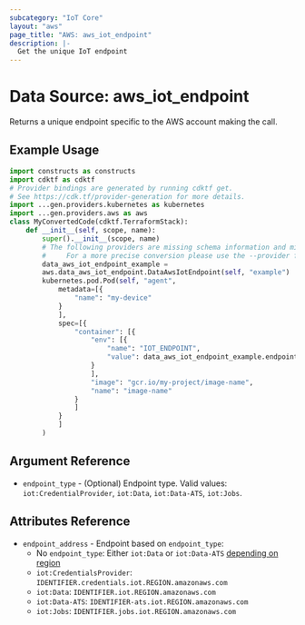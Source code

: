 ```yaml
---
subcategory: "IoT Core"
layout: "aws"
page_title: "AWS: aws_iot_endpoint"
description: |-
  Get the unique IoT endpoint
---
```


# Data Source: aws_iot_endpoint

Returns a unique endpoint specific to the AWS account making the call.

## Example Usage

```python
import constructs as constructs
import cdktf as cdktf
# Provider bindings are generated by running cdktf get.
# See https://cdk.tf/provider-generation for more details.
import ...gen.providers.kubernetes as kubernetes
import ...gen.providers.aws as aws
class MyConvertedCode(cdktf.TerraformStack):
    def __init__(self, scope, name):
        super().__init__(scope, name)
        # The following providers are missing schema information and might need manual adjustments to synthesize correctly: kubernetes.
        #     For a more precise conversion please use the --provider flag in convert.
        data_aws_iot_endpoint_example =
        aws.data_aws_iot_endpoint.DataAwsIotEndpoint(self, "example")
        kubernetes.pod.Pod(self, "agent",
            metadata=[{
                "name": "my-device"
            }
            ],
            spec=[{
                "container": [{
                    "env": [{
                        "name": "IOT_ENDPOINT",
                        "value": data_aws_iot_endpoint_example.endpoint_address
                    }
                    ],
                    "image": "gcr.io/my-project/image-name",
                    "name": "image-name"
                }
                ]
            }
            ]
        )
```

## Argument Reference

* `endpoint_type` - (Optional) Endpoint type. Valid values: `iot:CredentialProvider`, `iot:Data`, `iot:Data-ATS`, `iot:Jobs`.

## Attributes Reference

* `endpoint_address` - Endpoint based on `endpoint_type`:
    * No `endpoint_type`: Either `iot:Data` or `iot:Data-ATS` [depending on region](https://aws.amazon.com/blogs/iot/aws-iot-core-ats-endpoints/)
    * `iot:CredentialsProvider`: `IDENTIFIER.credentials.iot.REGION.amazonaws.com`
    * `iot:Data`: `IDENTIFIER.iot.REGION.amazonaws.com`
    * `iot:Data-ATS`: `IDENTIFIER-ats.iot.REGION.amazonaws.com`
    * `iot:Jobs`: `IDENTIFIER.jobs.iot.REGION.amazonaws.com`

<!-- cache-key: cdktf-0.17.0-pre.15 input-42fd9c76d0f2d5f1cb971ecec91a2d2291231bd83a40d8e3434cfd320722c059 -->
